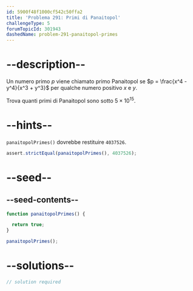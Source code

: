 ```yaml
---
id: 5900f48f1000cf542c50ffa2
title: 'Problema 291: Primi di Panaitopol'
challengeType: 5
forumTopicId: 301943
dashedName: problem-291-panaitopol-primes
---
```


# --description--

Un numero primo $p$ viene chiamato primo Panaitopol se $p = \frac{x^4 - y^4}{x^3 + y^3}$ per qualche numero positivo $x$ e $y$.

Trova quanti primi di Panaitopol sono sotto $5 × {10}^{15}$.

# --hints--

`panaitopolPrimes()` dovrebbe restituire `4037526`.

```js
assert.strictEqual(panaitopolPrimes(), 4037526);
```

# --seed--

## --seed-contents--

```js
function panaitopolPrimes() {

  return true;
}

panaitopolPrimes();
```

# --solutions--

```js
// solution required
```
